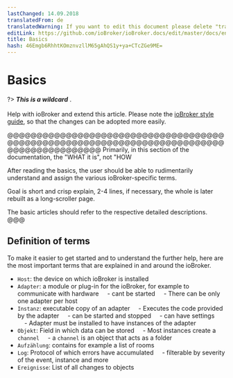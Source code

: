 ```yaml
---
lastChanged: 14.09.2018
translatedFrom: de
translatedWarning: If you want to edit this document please delete "translatedFrom" field, elsewise this document will be translated automatically again
editLink: https://github.com/ioBroker/ioBroker.docs/edit/master/docs/en/basics/README.md
title: Basics
hash: 46Emgb6RhhtKOmznvzllM65gAhQS1y+ya+CTcZGe9ME=
---
```

# Basics
?> ***This is a wildcard*** . <br><br> Help with ioBroker and extend this article. Please note the [ioBroker style guide](community/styleguidedoc), so that the changes can be adopted more easily.

@@@@@@@@@@@@@@@@@@@@@@@@@@@@@@@@@@@@@@@@@@@@@@@@@@@@@@@@@@@@@@@@@@@@@@@@@@@@@@@@@@@@@@@@@@ Primarily, in this section of the documentation, the "WHAT it is", not "HOW

After reading the basics, the user should be able to rudimentarily understand and assign the various ioBroker-specific terms.

Goal is short and crisp explain, 2-4 lines, if necessary, the whole is later rebuilt as a long-scroller page.

The basic articles should refer to the respective detailed descriptions.
@@@

## Definition of terms
To make it easier to get started and to understand the further help, here are the most important terms that are explained in and around the ioBroker.

* `Host`: the device on which ioBroker is installed
* `Adapter`: a module or plug-in for the ioBroker, for example to communicate with hardware
    - cant be started
    - There can be only one adapter per host
* `Instanz`: executable copy of an adapter
    - Executes the code provided by the adapter
    - can be started and stopped
    - can have settings
    - Adapter must be installed to have instances of the adapter
* `Objekt`: Field in which data can be stored
    - Most instances create a `channel`
    - a `channel` is an object that acts as a folder
* `Aufzählung`: contains for example a list of rooms
* `Log`: Protocol of which errors have accumulated
    - filterable by severity of the event, instance and more
* `Ereignisse`: List of all changes to objects